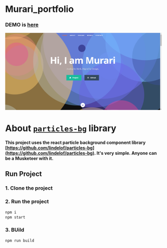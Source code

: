 # Murari_portfolio    

### DEMO is [here](https://murarikumar42.github.io/myportfolio)

![img](myportfolio.png)

# About [`particles-bg`](https://github.com/lindelof/particles-bg) library
#### This project uses the react particle background component library [https://github.com/lindelof/particles-bg](https://github.com/lindelof/particles-bg). It's very simple. Anyone can be a Musketeer with it.





## Run Project
### 1. Clone the project

### 2. Run the project
```shell
npm i
npm start
```

### 3. BUild
```shell
npm run build
```
